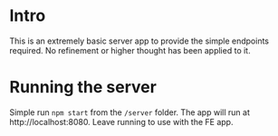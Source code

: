 # Intro

This is an extremely basic server app to provide the simple endpoints required. No refinement or higher thought has been applied to it.

# Running the server

Simple run `npm start` from the `/server` folder. The app will run at http://localhost:8080.
Leave running to use with the FE app.
